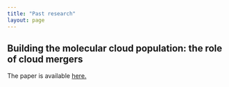```yaml
---
title: "Past research"
layout: page
---
```

## Building the molecular cloud population: the role of cloud mergers
The paper is available [here.](https://ui.adsabs.harvard.edu/abs/2023MNRAS.519.1887S/abstract)
